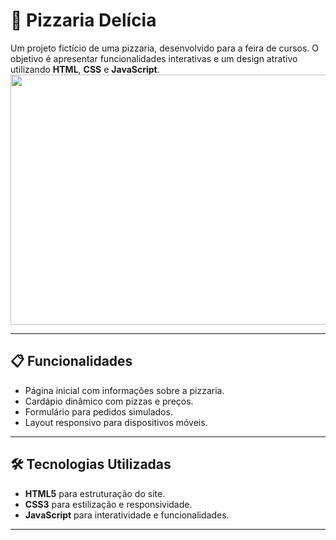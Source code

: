 # 🍕 Pizzaria Delícia

Um projeto fictício de uma pizzaria, desenvolvido para a feira de cursos. O objetivo é apresentar funcionalidades interativas e um design atrativo utilizando **HTML**, **CSS** e **JavaScript**.
<img src='./imagens/pizzaria-delicia.webm' height="400px" width="700px">

---

## 📋 Funcionalidades

- Página inicial com informações sobre a pizzaria.
- Cardápio dinâmico com pizzas e preços.
- Formulário para pedidos simulados.
- Layout responsivo para dispositivos móveis.

---

## 🛠️ Tecnologias Utilizadas

- **HTML5** para estruturação do site.
- **CSS3** para estilização e responsividade.
- **JavaScript** para interatividade e funcionalidades.

---
